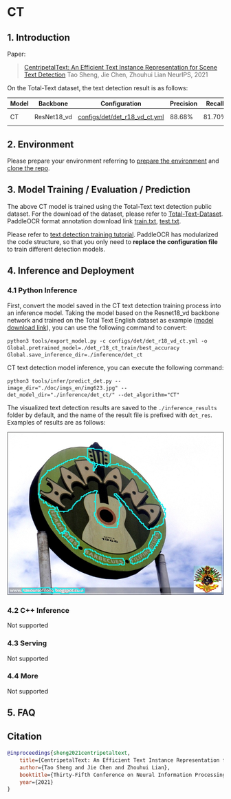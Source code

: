 # CT

## 1. Introduction

Paper:
> [CentripetalText: An Efficient Text Instance Representation for Scene Text Detection](https://arxiv.org/abs/2107.05945)
> Tao Sheng, Jie Chen, Zhouhui Lian
> NeurIPS, 2021


On the Total-Text dataset, the text detection result is as follows:

|Model|Backbone|Configuration|Precision|Recall|Hmean|Download|
| --- | --- | --- | --- | --- | --- | --- |
|CT|ResNet18_vd|[configs/det/det_r18_vd_ct.yml](../../configs/det/det_r18_vd_ct.yml)|88.68%|81.70%|85.05%|[trained model](https://paddleocr.bj.bcebos.com/dygraph_v2.0/en/det_r18_ct_train.tar)|


## 2. Environment
Please prepare your environment referring to [prepare the environment](./environment_en.md) and [clone the repo](./clone_en.md).


## 3. Model Training / Evaluation / Prediction


The above CT model is trained using the Total-Text text detection public dataset. For the download of the dataset, please refer to [Total-Text-Dataset](https://github.com/cs-chan/Total-Text-Dataset/tree/master/Dataset). PaddleOCR format annotation download link [train.txt](https://paddleocr.bj.bcebos.com/dataset/ct_tipc/train.txt), [test.txt](https://paddleocr.bj.bcebos.com/dataset/ct_tipc/test.txt).


Please refer to [text detection training tutorial](./detection_en.md). PaddleOCR has modularized the code structure, so that you only need to **replace the configuration file** to train different detection models.

## 4. Inference and Deployment

### 4.1 Python Inference
First, convert the model saved in the CT text detection training process into an inference model. Taking the model based on the Resnet18_vd backbone network and trained on the Total Text English dataset as example ([model download link](https://paddleocr.bj.bcebos.com/dygraph_v2.0/en/det_r18_ct_train.tar)), you can use the following command to convert:

```shell
python3 tools/export_model.py -c configs/det/det_r18_vd_ct.yml -o Global.pretrained_model=./det_r18_ct_train/best_accuracy  Global.save_inference_dir=./inference/det_ct
```

CT text detection model inference, you can execute the following command:

```shell
python3 tools/infer/predict_det.py --image_dir="./doc/imgs_en/img623.jpg" --det_model_dir="./inference/det_ct/" --det_algorithm="CT"
```

The visualized text detection results are saved to the `./inference_results` folder by default, and the name of the result file is prefixed with `det_res`. Examples of results are as follows:

![img](./images/det_res_img623_ct.jpg)


### 4.2 C++ Inference

Not supported

### 4.3 Serving

Not supported

### 4.4 More

Not supported

## 5. FAQ


## Citation

```bibtex
@inproceedings{sheng2021centripetaltext,
    title={CentripetalText: An Efficient Text Instance Representation for Scene Text Detection},
    author={Tao Sheng and Jie Chen and Zhouhui Lian},
    booktitle={Thirty-Fifth Conference on Neural Information Processing Systems},
    year={2021}
}
```
